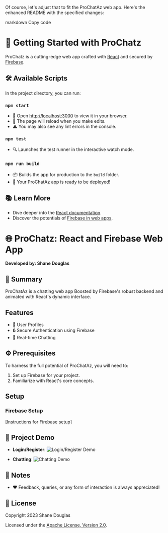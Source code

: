 
Of course, let's adjust that to fit the ProChatAz web app. Here's the enhanced README with the specified changes:

markdown
Copy code
# 🚀 Getting Started with ProChatz

ProChatz is a cutting-edge web app crafted with [React](https://reactjs.org/) and secured by [Firebase](https://firebase.google.com/).

## 🛠 Available Scripts

In the project directory, you can run:

### `npm start`

- 🔗 Open [http://localhost:3000](http://localhost:3000) to view it in your browser.
- 🔁 The page will reload when you make edits.
- ⚠️ You may also see any lint errors in the console.

### `npm test`

- 🔍 Launches the test runner in the interactive watch mode.

### `npm run build`

- 📦 Builds the app for production to the `build` folder.
- 🚀 Your ProChatAz app is ready to be deployed!

## 📚 Learn More

- Dive deeper into the [React documentation](https://reactjs.org/).
- Discover the potentials of [Firebase in web apps](https://firebase.google.com/docs/web/setup).

# 🌐 ProChatz: React and Firebase Web App

 **Developed by: Shane Douglas**

## 📌 Summary

ProChatAz is a chatting web app Boosted by Firebase's robust backend and animated with React's dynamic interface.

##  Features

- 🌟 User Profiles
- 🔒 Secure Authentication using Firebase
- 💬 Real-time Chatting 

## ⚙ Prerequisites

To harness the full potential of ProChatAz, you will need to:

1. Set up Firebase for your project.
2. Familiarize with React's core concepts.

##  Setup

### Firebase Setup

[Instructions for Firebase setup]

## 🎥 Project Demo


- **Login/Register**:
![Login/Register Demo](URL_TO_LOGIN_GIF)
  
- **Chatting**:
![Chatting Demo](URL_TO_CHAT_GIF)
  
## 📝 Notes

- ❤ Feedback, queries, or any form of interaction is always appreciated!

## 📜 License

Copyright 2023 Shane Douglas

Licensed under the [Apache License, Version 2.0](http://www.apache.org/licenses/LICENSE-2.0).
